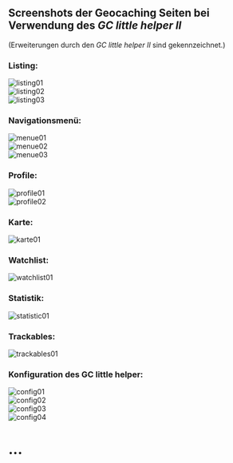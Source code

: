 ## Screenshots der Geocaching Seiten bei Verwendung des *GC little helper II*

(Erweiterungen durch den *GC little helper II* sind gekennzeichnet.)

### Listing:
<img src="../images/screenshot_listing01.jpg" title="Listing Kopf" alt="listing01"><br>
<img src="../images/screenshot_listing02.jpg" title="Listing VIP Listen" alt="listing02"><br>
<img src="../images/screenshot_listing03.jpg" title="Listing Logs" alt="listing03"><br>

### Navigationsmenü:
<img src="../images/screenshot_menue01.jpg" title="Navigationsmenü verschiedene Varianten" alt="menue01"><br>
<img src="../images/screenshot_menue02.jpg" title="Navigationsmenü verschiedene Varianten" alt="menue02"><br>
<img src="../images/screenshot_menue03.jpg" title="Navigationsmenü verschiedene Varianten" alt="menue03"><br>

### Profile:
<img src="../images/screenshot_profile01.jpg" title="Profile" alt="profile01"><br>
<img src="../images/screenshot_profile02.jpg" title="Profile" alt="profile02"><br>

### Karte:
<img src="../images/screenshot_karte01.jpg" title="Karte" alt="karte01"><br>

### Watchlist:
<img src="../images/screenshot_watchlist01.jpg" title="Watchlist" alt="watchlist01"><br>

### Statistik:
<img src="../images/screenshot_statistic01.jpg" title="Statistik Matrix" alt="statistic01"><br>

### Trackables:
<img src="../images/screenshot_trackables01.jpg" title="Trackables" alt="trackables01"><br>

### Konfiguration des GC little helper:
<img src="../images/screenshot_config01.jpg" title="Konfiguration Globale Parameter" alt="config01"><br>
<img src="../images/screenshot_config02.jpg" title="Konfiguration Homezone Karte" alt="config02"><br>
<img src="../images/screenshot_config03.jpg" title="Konfiguration Linklist" alt="config03"><br>
<img src="../images/screenshot_config04.jpg" title="Konfiguration Listing" alt="config04"><br>

# ...
